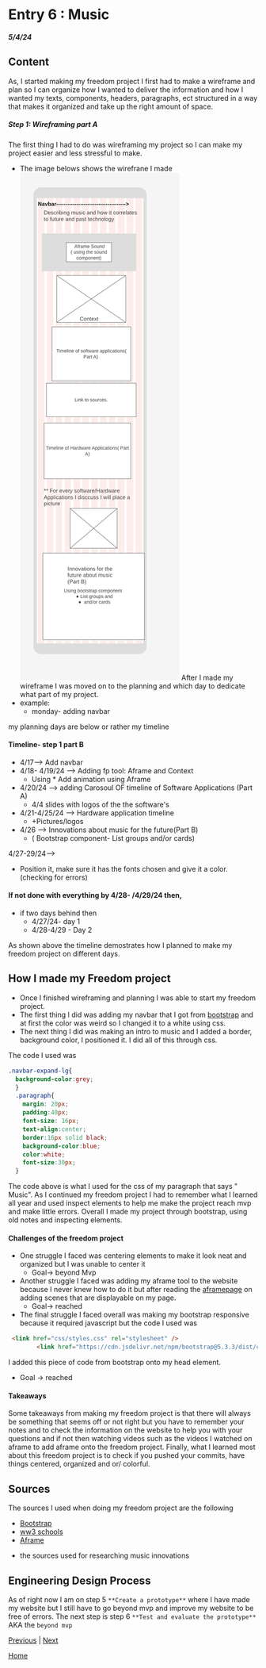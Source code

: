 # Entry 6 : Music
##### 5/4/24

## Content
As, I started making my freedom project I first had to make a wireframe and plan so  I can organize how I wanted to deliver the information and how I wanted  my texts, components, headers, paragraphs, ect structured in a way that makes it organized and take up the right amount of space.

##### Step 1: Wireframing part A
The first thing I had to do was wireframing my project so I can make my project easier and less stressful to make.
 * The image belows shows the wirefrane I made
 ![wireframe](../prep/Mobilefirst.png)
After I made my wireframe I was moved on to the planning and which day to dedicate what part of my project.
* example:
    * monday- adding navbar

my planning days are below or rather my timeline
#### Timeline- step 1 part B
* 4/17--> Add navbar
* 4/18- 4/19/24 -->  Adding fp tool: Aframe and  Context
    * Using * Add animation using Aframe
* 4/20/24 --> adding  Carosoul OF timeline of Software Applications (Part A)
    * 4/4 slides with logos of the the software's
* 4/21-4/25/24 --> Hardware application timeline
    * +Pictures/logos
* 4/26 -->  Innovations about music for the future(Part B)
    * ( Bootstrap component- List groups and/or cards)

4/27-29/24-->
* Position it, make sure it has the fonts chosen and give it a color. (checking for errors)
#### If not done with everything by 4/28- /4/29/24 then,
* if two  days behind then
    * 4/27/24-  day 1
    * 4/28-4/29 - Day 2

As shown above the timeline demostrates   how I planned to make my freedom project on different days.
##  How I made my Freedom project
* Once I  finished wireframing and planning I was able to start my freedom project.
* The first thing I did was adding my navbar that I got from [bootstrap](https://getbootstrap.com/docs/5.3/components/navbar/) and at first the color was weird so I changed it to a white using css.
* The next thing I did was making an intro to music and I added a border, background color, I positioned it. I did all of this through css.

The code I used was
``` css
.navbar-expand-lg{
  background-color:grey;
  }
  .paragraph{
    margin: 20px;
    padding:40px;
    font-size: 16px;
    text-align:center;
    border:16px solid black;
    background-color:blue;
    color:white;
    font-size:30px;
  }
  ```

The code above is what I used for the css of my paragraph that says " Music". As I continued my freedom project I had to  remember what I learned all year and used inspect elements to help me make the project reach mvp and make little errors. Overall I made my project through bootstrap, using old notes and inspecting elements.

#### Challenges of the freedom project
* One struggle I faced was centering elements to make it look neat and organized but I was unable to center it
    * Goal-> beyond Mvp
* Another struggle I faced was adding my aframe tool to the website because I never knew how to do it but after reading  the [aframepage](https://aframe.io/docs/1.5.0/components/embedded.html) on adding scenes that are displayable on my page.
    * Goal-> reached
* The final struggle I faced overall was making my bootstrap responsive because it required javascript but the code I used was
``` html
 <link href="css/styles.css" rel="stylesheet" />
        <link href="https://cdn.jsdelivr.net/npm/bootstrap@5.3.3/dist/css/bootstrap.min.css" rel="stylesheet" integrity="sha384-QWTKZyjpPEjISv5WaRU9OFeRpok6YctnYmDr5pNlyT2bRjXh0JMhjY6hW+ALEwIH" crossorigin="anonymous">
```
I added this piece of code from bootstrap onto my head element.
* Goal -> reached

#### Takeaways
Some takeaways from making my freedom project is that there will always be something that seems off or not right but you have to remember your notes and to check the information on the website to help you with your questions and if not then watching videos such as the videos I watched on aframe to  add aframe onto the freedom project. Finally, what I learned most about this freedom project is to check if you pushed your commits, have things centered, organized and or/ colorful.

## Sources
The sources I used when doing my freedom project are the following
* [Bootstrap](https://getbootstrap.com/docs/5.3/getting-started/introduction/)
* [ww3 schools](https://www.w3schools.com/)
* [Aframe](https://aframe.io/docs/1.5.0/introduction/)

+ the sources used for researching music innovations

## Engineering Design Process
As of right now I am on step 5  `**Create a prototype**` where I have made  my website but I still have  to go beyond mvp and improve my website to be free of errors. The next step is step 6 `**Test and evaluate the prototype**`  AKA the `beyond mvp` 



[Previous](entry05.md) | [Next](entry07.md)

[Home](../README.md)
